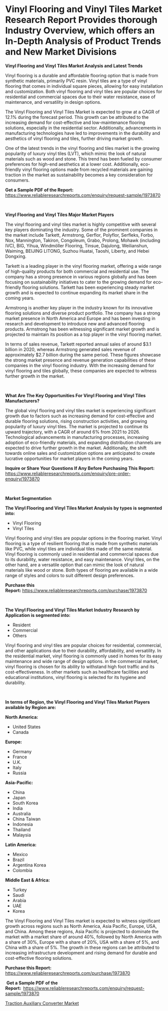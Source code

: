 <p><h1>Vinyl Flooring and Vinyl Tiles Market Research Report Provides thorough Industry Overview, which offers an In-Depth Analysis of Product Trends and New Market Divisions</h1></p><p><strong>Vinyl Flooring and Vinyl Tiles Market Analysis and Latest Trends</strong></p>
<p><p>Vinyl flooring is a durable and affordable flooring option that is made from synthetic materials, primarily PVC resin. Vinyl tiles are a type of vinyl flooring that comes in individual square pieces, allowing for easy installation and customization. Both vinyl flooring and vinyl tiles are popular choices for residential and commercial spaces due to their water resistance, ease of maintenance, and versatility in design options.</p><p>The Vinyl Flooring and Vinyl Tiles Market is expected to grow at a CAGR of 12.1% during the forecast period. This growth can be attributed to the increasing demand for cost-effective and low-maintenance flooring solutions, especially in the residential sector. Additionally, advancements in manufacturing technologies have led to improvements in the durability and aesthetics of vinyl flooring and tiles, further driving market growth.</p><p>One of the latest trends in the vinyl flooring and tiles market is the growing popularity of luxury vinyl tiles (LVT), which mimic the look of natural materials such as wood and stone. This trend has been fueled by consumer preferences for high-end aesthetics at a lower cost. Additionally, eco-friendly vinyl flooring options made from recycled materials are gaining traction in the market as sustainability becomes a key consideration for consumers.</p></p>
<p><strong>Get a Sample PDF of the Report:&nbsp;</strong> <a href="https://www.reliableresearchreports.com/enquiry/request-sample/1973870">https://www.reliableresearchreports.com/enquiry/request-sample/1973870</a></p>
<p>&nbsp;</p>
<p><strong>Vinyl Flooring and Vinyl Tiles Major Market Players</strong></p>
<p><p>The vinyl flooring and vinyl tiles market is highly competitive with several key players dominating the industry. Some of the prominent companies in the market include Tarkett, Armstrong, Gerflor, Polyflor, Serfleks, Forbo, Nox, Mannington, Takiron, Congoleum, Grabo, Prolong, Mohawk (including IVC), BIG, Yihua, Windmöller Flooring, Tinsue, Dajulong, Weilianshun, Waiming, BEIJING LITONG, Suzhou Huatai, Taoshi, Liberty, and Hebei Dongxing.</p><p>Tarkett is a leading player in the vinyl flooring market, offering a wide range of high-quality products for both commercial and residential use. The company has a strong presence in various regions globally and has been focusing on sustainability initiatives to cater to the growing demand for eco-friendly flooring solutions. Tarkett has been experiencing steady market growth and is expected to continue expanding its market share in the coming years.</p><p>Armstrong is another key player in the industry known for its innovative flooring solutions and diverse product portfolio. The company has a strong market presence in North America and Europe and has been investing in research and development to introduce new and advanced flooring products. Armstrong has been witnessing significant market growth and is projected to maintain its position as a top player in the vinyl flooring market.</p><p>In terms of sales revenue, Tarkett reported annual sales of around $3.1 billion in 2020, whereas Armstrong generated sales revenue of approximately $2.7 billion during the same period. These figures showcase the strong market presence and revenue generation capabilities of these companies in the vinyl flooring industry. With the increasing demand for vinyl flooring and tiles globally, these companies are expected to witness further growth in the market.</p></p>
<p>&nbsp;</p>
<p><strong>What Are The Key Opportunities For Vinyl Flooring and Vinyl Tiles Manufacturers?</strong></p>
<p><p>The global vinyl flooring and vinyl tiles market is experiencing significant growth due to factors such as increasing demand for cost-effective and durable flooring solutions, rising construction activities, and growing popularity of luxury vinyl tiles. The market is projected to continue its upward trajectory, with a CAGR of around 6% from 2021 to 2026. Technological advancements in manufacturing processes, increasing adoption of eco-friendly materials, and expanding distribution channels are expected to drive further growth in the market. Additionally, the shift towards online sales and customization options are anticipated to create lucrative opportunities for market players in the coming years.</p></p>
<p><strong>Inquire or Share Your Questions If Any Before Purchasing This Report:</strong> <a href="https://www.reliableresearchreports.com/enquiry/pre-order-enquiry/1973870">https://www.reliableresearchreports.com/enquiry/pre-order-enquiry/1973870</a></p>
<p>&nbsp;</p>
<p><strong>Market Segmentation</strong></p>
<p><strong>The Vinyl Flooring and Vinyl Tiles Market Analysis by types is segmented into:</strong></p>
<p><ul><li>Vinyl Flooring</li><li>Vinyl Tiles</li></ul></p>
<p><p>Vinyl flooring and vinyl tiles are popular options in the flooring market. Vinyl flooring is a type of resilient flooring that is made from synthetic materials like PVC, while vinyl tiles are individual tiles made of the same material. Vinyl flooring is commonly used in residential and commercial spaces due to its durability, water resistance, and easy maintenance. Vinyl tiles, on the other hand, are a versatile option that can mimic the look of natural materials like wood or stone. Both types of flooring are available in a wide range of styles and colors to suit different design preferences.</p></p>
<p><strong>Purchase this Report:&nbsp;</strong><a href="https://www.reliableresearchreports.com/purchase/1973870">https://www.reliableresearchreports.com/purchase/1973870</a></p>
<p>&nbsp;</p>
<p><strong>The Vinyl Flooring and Vinyl Tiles Market Industry Research by Application is segmented into:</strong></p>
<p><ul><li>Resident</li><li>Commercial</li><li>Others</li></ul></p>
<p><p>Vinyl flooring and vinyl tiles are popular choices for residential, commercial, and other applications due to their durability, affordability, and versatility. In the residential market, vinyl flooring is commonly used in homes for its easy maintenance and wide range of design options. in the commercial market, vinyl flooring is chosen for its ability to withstand high foot traffic and its cost-effectiveness. In other markets such as healthcare facilities and educational institutions, vinyl flooring is selected for its hygiene and durability.</p></p>
<p>&nbsp;</p>
<p><strong>In terms of Region, the Vinyl Flooring and Vinyl Tiles Market Players available by Region are:</strong></p>
<p>
    <p> <strong> North America: </strong>
        <ul>
            <li>United States</li>
            <li>Canada</li>
        </ul>
        </p> 
    <p> <strong> Europe: </strong>
        <ul>
            <li>Germany</li>
            <li>France</li>
            <li>U.K.</li>
            <li>Italy</li>
            <li>Russia</li>
        </ul>
        </p> 
    <p> <strong> Asia-Pacific: </strong>
        <ul>
            <li>China</li>
            <li>Japan</li>
            <li>South Korea</li>
            <li>India</li>
            <li>Australia</li>
            <li>China Taiwan</li>
            <li>Indonesia</li>
            <li>Thailand</li>
            <li>Malaysia</li>
        </ul>
        </p> 
    <p> <strong> Latin America: </strong>
        <ul>
            <li>Mexico</li>
            <li>Brazil</li>
            <li>Argentina Korea</li>
            <li>Colombia</li>
        </ul>
        </p> 
    <p> <strong> Middle East & Africa: </strong>
        <ul>
            <li>Turkey</li>
            <li>Saudi</li>
            <li>Arabia</li>
            <li>UAE</li>
            <li>Korea</li>
        </ul>
    </p>
    </p>
<p><p>The Vinyl Flooring and Vinyl Tiles market is expected to witness significant growth across regions such as North America, Asia Pacific, Europe, USA, and China. Among these regions, Asia Pacific is projected to dominate the market with a market share of around 40%, followed by North America with a share of 30%, Europe with a share of 20%, USA with a share of 5%, and China with a share of 5%. The growth in these regions can be attributed to increasing infrastructure development and rising demand for durable and cost-effective flooring solutions.</p></p>
<p><strong>Purchase this Report: </strong><a href="https://www.reliableresearchreports.com/purchase/1973870">https://www.reliableresearchreports.com/purchase/1973870</a></p>
<p>&nbsp;<strong>Get a Sample PDF of the Report:&nbsp;&nbsp;</strong><a href="https://www.reliableresearchreports.com/enquiry/request-sample/1973870">https://www.reliableresearchreports.com/enquiry/request-sample/1973870</a></p>
<p><strong></strong></p>
<p><p><a href="https://carnation-joke-41f.notion.site/Decoding-the-Traction-Auxiliary-Converter-Market-A-Deep-Dive-into-the-Latest-Market-Trends-Market--ace20d7c85a94670b238f968148be41d">Traction Auxiliary Converter Market</a></p></p>